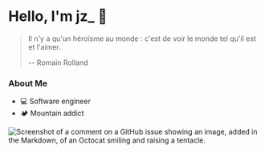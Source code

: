 Hello, I'm jz_ 🎏
==============

> Il n'y a qu'un héroïsme au monde : c'est de voir le monde tel qu'il est et l'aimer.
>
> -- Romain Rolland

### About Me

- 💻 Software engineer
- 🏕️ Mountain addict

![Screenshot of a comment on a GitHub issue showing an image, added in the Markdown, of an Octocat smiling and raising a tentacle.](https://github.com/images/mona-hifive.gif)
